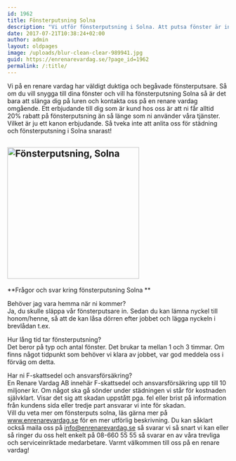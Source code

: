 ```yaml
---
id: 1962
title: Fönsterputsning Solna
description: "Vi utför fönsterputsning i Solna. Att putsa fönster är inte helt lätt och det tar dessutom hyfsat lång tid. I alla fall om man vill att det ska se bra ut och att det ska bli rent."
date: 2017-07-21T10:38:24+02:00
author: admin
layout: oldpages
image: /uploads/blur-clean-clear-989941.jpg
guid: https://enrenarevardag.se/?page_id=1962
permalink: /:title/
---
```

Vi på en renare vardag har väldigt duktiga och begåvade fönsterputsare. Så om du vill snygga till dina fönster och vill ha fönsterputsning Solna så är det bara att slänga dig på luren och kontakta oss på en renare vardag omgående. Ett erbjudande till dig som är kund hos oss är att ni får alltid 20% rabatt på fönsterputsning än så länge som ni använder våra tjänster. Vilket är ju ett kanon erbjudande. Så tveka inte att anlita oss för städning och fönsterputsning i Solna snarast!

## [<img class="aligncenter wp-image-1963 size-medium" src="https://enrenarevardag.se/wp-content/uploads/2017/07/Flyttstädning-300x300.jpg" alt="Fönsterputsning, Solna" width="300" height="300" srcset="https://enrenarevardag.se/wp-content/uploads/2017/07/Flyttstädning-300x300.jpg 300w, https://enrenarevardag.se/wp-content/uploads/2017/07/Flyttstädning-150x150.jpg 150w, https://enrenarevardag.se/wp-content/uploads/2017/07/Flyttstädning-125x125.jpg 125w, https://enrenarevardag.se/wp-content/uploads/2017/07/Flyttstädning.jpg 450w" sizes="(max-width: 300px) 100vw, 300px" />](https://enrenarevardag.se/pris/)

 **Frågor och svar kring fönsterputsning Solna **

Behöver jag vara hemma när ni kommer?  
Ja, du skulle släppa vår fönsterputsare in. Sedan du kan lämna nyckel till honom/henne, så att de kan låsa dörren efter jobbet och lägga nyckeln i brevlådan t.ex.

Hur lång tid tar fönsterputsning?  
Det beror på typ och antal fönster. Det brukar ta mellan 1 och 3 timmar. Om finns något tidpunkt som behöver vi klara av jobbet, var god meddela oss i förväg om detta.

Har ni F-skattsedel och ansvarsförsäkring?  
En Renare Vardag AB innehär F-skattsedel och ansvarsförsäkring upp till 10 miljoner kr. Om något ska gå sönder under städningen vi står för kostnaden självklart. Visar det sig att skadan uppstått pga. fel eller brist på information från kundens sida eller tredje part ansvarar vi inte för skadan.  
Vill du veta mer om fönsterputs solna, läs gärna mer på www.enrenarevardag.se för en mer utförlig beskrivning. Du kan såklart också maila oss på info@enrenarevardag.se så svarar vi så snart vi kan eller så ringer du oss helt enkelt på 08-660 55 55 så svarar en av våra trevliga och serviceinriktade medarbetare. Varmt välkommen till oss på en renare vardag!